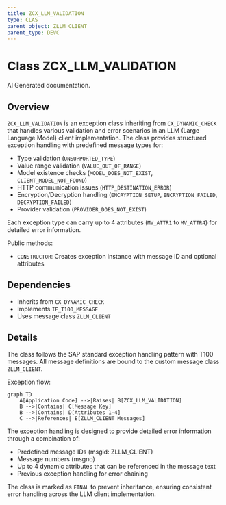 ```yaml
---
title: ZCX_LLM_VALIDATION
type: CLAS
parent_object: ZLLM_CLIENT
parent_type: DEVC
---
```


# Class ZCX_LLM_VALIDATION

AI Generated documentation.

## Overview

`ZCX_LLM_VALIDATION` is an exception class inheriting from `CX_DYNAMIC_CHECK` that handles various validation and error scenarios in an LLM (Large Language Model) client implementation. The class provides structured exception handling with predefined message types for:

- Type validation (`UNSUPPORTED_TYPE`)
- Value range validation (`VALUE_OUT_OF_RANGE`)
- Model existence checks (`MODEL_DOES_NOT_EXIST`, `CLIENT_MODEL_NOT_FOUND`)
- HTTP communication issues (`HTTP_DESTINATION_ERROR`)
- Encryption/Decryption handling (`ENCRYPTION_SETUP`, `ENCRYPTION_FAILED`, `DECRYPTION_FAILED`)
- Provider validation (`PROVIDER_DOES_NOT_EXIST`)

Each exception type can carry up to 4 attributes (`MV_ATTR1` to `MV_ATTR4`) for detailed error information.

Public methods:

- `CONSTRUCTOR`: Creates exception instance with message ID and optional attributes

## Dependencies

- Inherits from `CX_DYNAMIC_CHECK`
- Implements `IF_T100_MESSAGE`
- Uses message class `ZLLM_CLIENT`

## Details

The class follows the SAP standard exception handling pattern with T100 messages. All message definitions are bound to the custom message class `ZLLM_CLIENT`.

Exception flow:

```mermaid
graph TD
    A[Application Code] -->|Raises| B[ZCX_LLM_VALIDATION]
    B -->|Contains| C[Message Key]
    B -->|Contains| D[Attributes 1-4]
    C -->|References| E[ZLLM_CLIENT Messages]
```

The exception handling is designed to provide detailed error information through a combination of:

- Predefined message IDs (msgid: ZLLM_CLIENT)
- Message numbers (msgno)
- Up to 4 dynamic attributes that can be referenced in the message text
- Previous exception handling for error chaining

The class is marked as `FINAL` to prevent inheritance, ensuring consistent error handling across the LLM client implementation.
